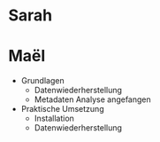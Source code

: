 # Sarah

# Maël

- Grundlagen
	- Datenwiederherstellung
	- Metadaten Analyse angefangen
- Praktische Umsetzung 
	- Installation
	- Datenwiederherstellung 
